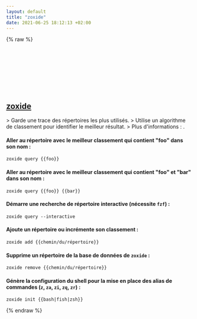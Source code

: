 ```yaml
---
layout: default
title: "zoxide"
date: 2021-06-25 18:12:13 +02:00
---
```

{% raw %}
<h2 id="zoxide">
  <a href="/fr/common/zoxide.html">zoxide</a> <a href="#zoxide"><svg class="icon">
    <use href="/assets/images/unicode_sprite.svg#link" />
  </svg></a>
</h2>
> Garde une trace des répertoires les plus utilisés.
> Utilise un algorithme de classement pour identifier le meilleur résultat.
> Plus d'informations : <https://github.com/ajeetdsouza/zoxide>.

#### Aller au répertoire avec le meilleur classement qui contient "foo" dans son nom :
```shell
zoxide query {{foo}}
```
#### Aller au répertoire avec le meilleur classement qui contient "foo" et "bar" dans son nom :
```shell
zoxide query {{foo}} {{bar}}
```
#### Démarre une recherche de répertoire interactive (nécessite `fzf`) :
```shell
zoxide query --interactive
```
#### Ajoute un répertoire ou incrémente son classement :
```shell
zoxide add {{chemin/du/répertoire}}
```
#### Supprime un répertoire de la base de données de `zoxide` :
```shell
zoxide remove {{chemin/du/répertoire}}
```
#### Génère la configuration du shell pour la mise en place des alias de commandes (`z`, `za`, `zi`, `zq`, `zr`) :
```shell
zoxide init {{bash|fish|zsh}}
```
{% endraw %}